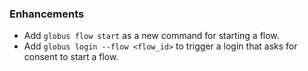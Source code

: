 ### Enhancements

* Add `globus flow start` as a new command for starting a flow.
* Add `globus login --flow <flow_id>` to trigger a login that asks for consent to start a flow.
